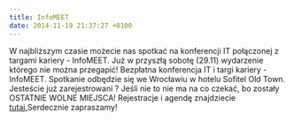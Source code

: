 ```yaml
---
title: InfoMEET
date: 2014-11-19 21:37:27 +0100
---
```

W najbliższym czasie możecie nas spotkać na konferencji IT połączonej z targami kariery - InfoMEET. Już w przyszłą sobotę (29.11) wydarzenie którego nie można przegapić! Bezpłatna konferencja IT i targi kariery - InfoMEET. Spotkanie odbędzie się we Wrocławiu w hotelu Sofitel Old Town. Jesteście już zarejestrowani ? Jeśli nie to nie ma na co czekać, bo zostały OSTATNIE WOLNE MIEJSCA! Rejestracje i agendę znajdziecie [tutaj.](http://novial.pl/infomeet/p/33/infomeet-wroclaw)Serdecznie zapraszamy!

